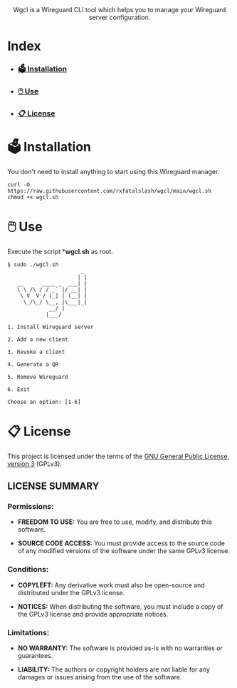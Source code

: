 <div align="center">
    <img src=""><br>
    Wgcl is a Wireguard CLI tool which helps you to manage your Wireguard server configuration.
</div>

# Index
* ### [🗳️ Installation](#🗳️-installation)
* ### [🖱️ Use](#🖱️-use)
* ### [📋 License](#📋-license)

# 🗳️ Installation

You don't need to install anything to start using this Wireguard manager.
```
curl -O https://raw.githubusercontent.com/rxfatalslash/wgcl/main/wgcl.sh
chmod +x wgcl.sh
```

# 🖱️ Use

Execute the script ***wgcl.sh** as root.
```
$ sudo ./wgcl.sh
                       _
                      | |
   __      ____ _  ___| |
   \ \ /\ / / _` |/ __| |
    \ V  V / (_| | (__| |
     \_/\_/ \__, |\___|_|
             __/ |
            |___/

1. Install Wireguard server

2. Add a new client

3. Revoke a client

4. Generate a QR

5. Remove Wireguard

6. Exit

Choose an option: [1-6]
```

# 📋 License

This project is licensed under the terms of the [GNU General Public License, version 3](https://www.gnu.org/licenses/gpl-3.0.html) (GPLv3).

## LICENSE SUMMARY
### Permissions:

* **FREEDOM TO USE:** You are free to use, modify, and distribute this software.

* **SOURCE CODE ACCESS:** You must provide access to the source code of any modified versions of the software under the same GPLv3 license.

### Conditions:

* **COPYLEFT:** Any derivative work must also be open-source and distributed under the GPLv3 license.

* **NOTICES:** When distributing the software, you must include a copy of the GPLv3 license and provide appropriate notices.

### Limitations:

* **NO WARRANTY:** The software is provided as-is with no warranties or guarantees.

* **LIABILITY:** The authors or copyright holders are not liable for any damages or issues arising from the use of the software.

<a href="https://www.gnu.org/licenses/gpl-3.0.html" target="_blank">
  <img src="https://upload.wikimedia.org/wikipedia/commons/9/93/GPLv3_Logo.svg" width="80" height="15" />
</a>